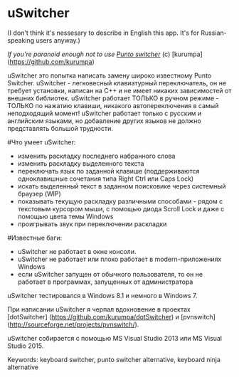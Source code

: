 # uSwitcher

(I don't think it's nessesary to describe in English this app. It's for Russian-speaking users anyway.)

*If you're paranoid enough not to use [Punto switcher](http://punto.yandex.ru "closed source software")* (с) [kurumpa] (https://github.com/kurumpa)

uSwitcher это попытка написать замену широко известному Punto Switcher. uSwitcher - легковесный клавиатурный переключатель, он не требует установки, написан на C++ и не имеет никаких зависимостей от внешних библиотек. uSwitcher работает ТОЛЬКО в ручном режиме - ТОЛЬКО по нажатию клавиши, никакого автопереключения в самый неподходящий момент! uSwitcher работает только с русским и английским языками, но добавление других языков не должно представлять большой трудности.

#Что умеет uSwitcher:
* изменить раскладку последнего набранного слова
* изменить раскладку выделенного текста
* переключать язык по заданной клавише (поддерживаются одноклавишные сочетания типа Right Ctrl или Caps Lock)
* искать выделенный текст в заданном поисковике через системный браузер (WIP)
* показывать текущую раскладку различными способами - рядом с текстовым курсором мыши, с помощью диода Scroll Lock и даже с помощью цвета темы Windows
* проигрывать звук при переключении раскладки

#Известные баги:
* uSwitcher не работает в окне консоли.
* uSwitcher не работает или плохо работает в modern-приложениях Windows
* если uSwitcher запущен от обычного пользователя, то он не работает в программах, запущенных от администратора

uSwitcher тестировался в Windows 8.1 и немного в Windows 7.

При написании uSwitcher я черпал вдохновение в проектах [dotSwitcher] (https://github.com/kurumpa/dotSwitcher) и [pvnswitch] (http://sourceforge.net/projects/pvnswitch/).

uSwitcher собирается с помощью MS Visual Studio 2013 или MS Visual Studio 2015.

Keywords: keyboard switcher, punto switcher alternative, keyboard ninja alternative
